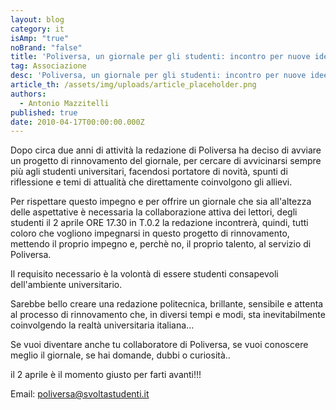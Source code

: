 ```yaml
---
layout: blog
category: it
isAmp: "true"
noBrand: "false"
title: 'Poliversa, un giornale per gli studenti: incontro per nuove idee'
tag: Associazione
desc: 'Poliversa, un giornale per gli studenti: incontro per nuove idee'
article_th: /assets/img/uploads/article_placeholder.png
authors:
  - Antonio Mazzitelli
published: true
date: 2010-04-17T00:00:00.000Z
---
```


Dopo circa due anni di attività la redazione di Poliversa ha deciso di avviare un progetto di rinnovamento del giornale, per cercare di avvicinarsi sempre più agli studenti universitari, facendosi portatore di novità, spunti di riflessione e temi di attualità che direttamente coinvolgono gli allievi.

Per rispettare questo impegno e per offrire un giornale che sia all'altezza delle aspettative è necessaria la collaborazione attiva dei lettori, degli studenti il 2 aprile ORE 17.30 in T.0.2 la redazione incontrerà, quindi, tutti coloro che vogliono impegnarsi in questo progetto di rinnovamento, mettendo il proprio impegno e, perchè no, il proprio talento, al servizio di Poliversa.

Il requisito necessario è la volontà di essere studenti consapevoli dell'ambiente universitario.

Sarebbe bello creare una redazione politecnica, brillante, sensibile e attenta al processo di rinnovamento che, in diversi tempi e modi, sta inevitabilmente coinvolgendo la realtà universitaria italiana...

Se vuoi diventare anche tu collaboratore di Poliversa, se vuoi conoscere meglio il giornale, se hai domande, dubbi o curiosità..

il 2 aprile è il momento giusto per farti avanti!!!

Email: [poliversa@svoltastudenti.it](mailto:poliversa@svoltastudenti.it)
